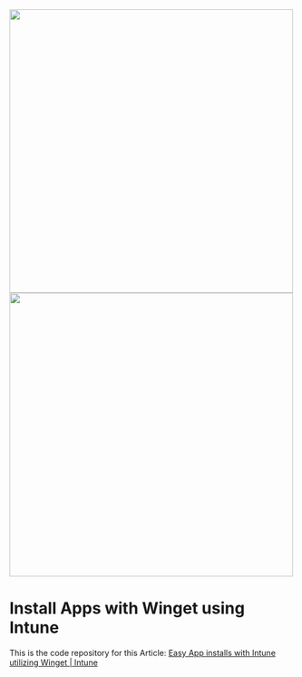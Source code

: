 <img src="https://learn.microsoft.com/de-de/windows/package-manager/winget/images/install.png" width="500"/>
<img src="https://upload.wikimedia.org/wikipedia/commons/7/71/Microsoft_Intune_Logo.png" width="500"/>

# Install Apps with Winget using Intune

This is the code repository for this Article: [Easy App installs with Intune utilizing Winget | Intune](https://michaelsendpoint.com/intune/install_apps_winget.html)
